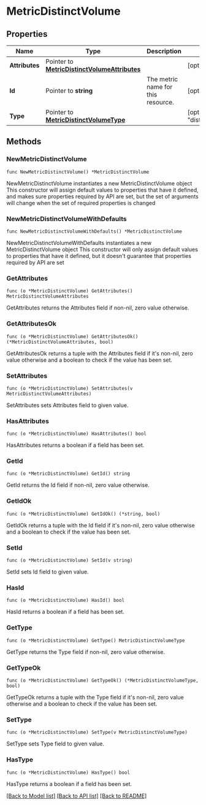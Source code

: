 # MetricDistinctVolume

## Properties

Name | Type | Description | Notes
------------ | ------------- | ------------- | -------------
**Attributes** | Pointer to [**MetricDistinctVolumeAttributes**](MetricDistinctVolumeAttributes.md) |  | [optional] 
**Id** | Pointer to **string** | The metric name for this resource. | [optional] 
**Type** | Pointer to [**MetricDistinctVolumeType**](MetricDistinctVolumeType.md) |  | [optional] [default to "distinct_metric_volumes"]

## Methods

### NewMetricDistinctVolume

`func NewMetricDistinctVolume() *MetricDistinctVolume`

NewMetricDistinctVolume instantiates a new MetricDistinctVolume object
This constructor will assign default values to properties that have it defined,
and makes sure properties required by API are set, but the set of arguments
will change when the set of required properties is changed

### NewMetricDistinctVolumeWithDefaults

`func NewMetricDistinctVolumeWithDefaults() *MetricDistinctVolume`

NewMetricDistinctVolumeWithDefaults instantiates a new MetricDistinctVolume object
This constructor will only assign default values to properties that have it defined,
but it doesn't guarantee that properties required by API are set

### GetAttributes

`func (o *MetricDistinctVolume) GetAttributes() MetricDistinctVolumeAttributes`

GetAttributes returns the Attributes field if non-nil, zero value otherwise.

### GetAttributesOk

`func (o *MetricDistinctVolume) GetAttributesOk() (*MetricDistinctVolumeAttributes, bool)`

GetAttributesOk returns a tuple with the Attributes field if it's non-nil, zero value otherwise
and a boolean to check if the value has been set.

### SetAttributes

`func (o *MetricDistinctVolume) SetAttributes(v MetricDistinctVolumeAttributes)`

SetAttributes sets Attributes field to given value.

### HasAttributes

`func (o *MetricDistinctVolume) HasAttributes() bool`

HasAttributes returns a boolean if a field has been set.

### GetId

`func (o *MetricDistinctVolume) GetId() string`

GetId returns the Id field if non-nil, zero value otherwise.

### GetIdOk

`func (o *MetricDistinctVolume) GetIdOk() (*string, bool)`

GetIdOk returns a tuple with the Id field if it's non-nil, zero value otherwise
and a boolean to check if the value has been set.

### SetId

`func (o *MetricDistinctVolume) SetId(v string)`

SetId sets Id field to given value.

### HasId

`func (o *MetricDistinctVolume) HasId() bool`

HasId returns a boolean if a field has been set.

### GetType

`func (o *MetricDistinctVolume) GetType() MetricDistinctVolumeType`

GetType returns the Type field if non-nil, zero value otherwise.

### GetTypeOk

`func (o *MetricDistinctVolume) GetTypeOk() (*MetricDistinctVolumeType, bool)`

GetTypeOk returns a tuple with the Type field if it's non-nil, zero value otherwise
and a boolean to check if the value has been set.

### SetType

`func (o *MetricDistinctVolume) SetType(v MetricDistinctVolumeType)`

SetType sets Type field to given value.

### HasType

`func (o *MetricDistinctVolume) HasType() bool`

HasType returns a boolean if a field has been set.


[[Back to Model list]](../README.md#documentation-for-models) [[Back to API list]](../README.md#documentation-for-api-endpoints) [[Back to README]](../README.md)


